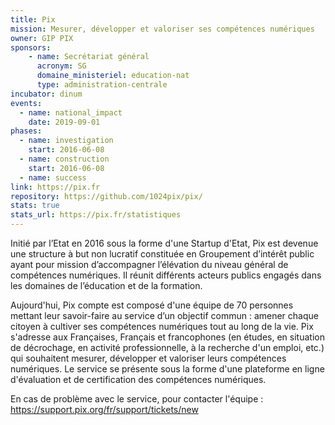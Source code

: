 ```yaml
---
title: Pix
mission: Mesurer, développer et valoriser ses compétences numériques
owner: GIP PIX
sponsors: 
    - name: Secrétariat général
      acronym: SG
      domaine_ministeriel: education-nat
      type: administration-centrale
incubator: dinum
events:
  - name: national_impact
    date: 2019-09-01
phases:
  - name: investigation
    start: 2016-06-08
  - name: construction
    start: 2016-06-08
  - name: success
link: https://pix.fr
repository: https://github.com/1024pix/pix/
stats: true
stats_url: https://pix.fr/statistiques
---
```


Initié par l’Etat en 2016 sous la forme d'une Startup d'Etat, Pix est devenue une structure à but non lucratif constituée en Groupement d’intérêt public ayant pour mission d’accompagner l’élévation du niveau général de compétences numériques. Il réunit différents acteurs publics engagés dans les domaines de l’éducation et de la formation.

Aujourd'hui, Pix compte est composé d'une équipe de 70 personnes mettant leur savoir-faire au service d’un objectif commun : amener chaque citoyen à cultiver ses compétences numériques tout au long de la vie. Pix s'adresse aux Françaises, Français et francophones (en études, en situation de décrochage, en activité professionnelle, à la recherche d'un emploi, etc.) qui souhaitent mesurer, développer et valoriser leurs compétences numériques. Le service se présente sous la forme d'une plateforme en ligne d'évaluation et de certification des compétences numériques.

En cas de problème avec le service, pour contacter l'équipe : https://support.pix.org/fr/support/tickets/new



